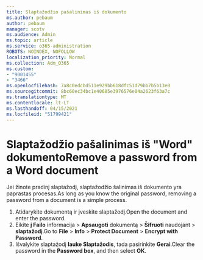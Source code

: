 ```yaml
---
title: Slaptažodžio pašalinimas iš dokumento
ms.author: pebaum
author: pebaum
manager: scotv
ms.audience: Admin
ms.topic: article
ms.service: o365-administration
ROBOTS: NOINDEX, NOFOLLOW
localization_priority: Normal
ms.collection: Adm_O365
ms.custom:
- "9001455"
- "3466"
ms.openlocfilehash: 7a8c0edcbd511e929bb618dfc51d79bb7b5b13e0
ms.sourcegitcommit: 8bc60ec34bc1e40685e3976576e04a2623f63a7c
ms.translationtype: MT
ms.contentlocale: lt-LT
ms.lasthandoff: 04/15/2021
ms.locfileid: "51799421"
---
```

# <a name="remove-a-password-from-a-word-document"></a><span data-ttu-id="aa0d1-102">Slaptažodžio pašalinimas iš "Word" dokumento</span><span class="sxs-lookup"><span data-stu-id="aa0d1-102">Remove a password from a Word document</span></span>

<span data-ttu-id="aa0d1-103">Jei žinote pradinį slaptažodį, slaptažodžio šalinimas iš dokumento yra paprastas procesas.</span><span class="sxs-lookup"><span data-stu-id="aa0d1-103">As long as you know the original password, removing a password from a document is a simple process.</span></span>

1. <span data-ttu-id="aa0d1-104">Atidarykite dokumentą ir įveskite slaptažodį.</span><span class="sxs-lookup"><span data-stu-id="aa0d1-104">Open the document and enter the password.</span></span>
2. <span data-ttu-id="aa0d1-105">Eikite **į Failo** informacija  >  **Apsaugoti** dokumentą  >  **Šifruoti** naudojant  >  **slaptažodį**.</span><span class="sxs-lookup"><span data-stu-id="aa0d1-105">Go to **File** > **Info** > **Protect Document** > **Encrypt with Password**.</span></span>
3. <span data-ttu-id="aa0d1-106">Išvalykite slaptažodį **lauke Slaptažodis**, tada pasirinkite **Gerai**.</span><span class="sxs-lookup"><span data-stu-id="aa0d1-106">Clear the password in the **Password box**, and then select **OK**.</span></span>